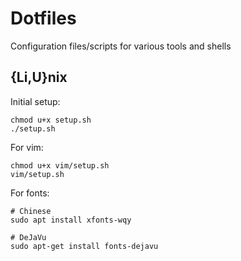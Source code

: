 # Dotfiles

Configuration files/scripts for various tools and shells

## {Li,U}nix

Initial setup:

```
chmod u+x setup.sh
./setup.sh
```

For vim:

```
chmod u+x vim/setup.sh
vim/setup.sh
```

For fonts:

    # Chinese
    sudo apt install xfonts-wqy
    
    # DeJaVu
    sudo apt-get install fonts-dejavu
